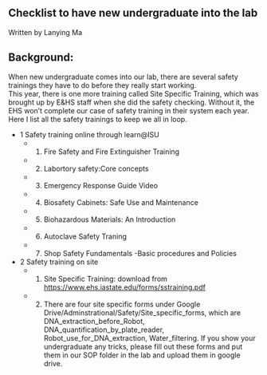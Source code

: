 ## Checklist to have new undergraduate into the lab
Written by Lanying Ma
## Background:
When new undergraduate comes into our lab, there are several safety trainings they have to do before they really start working.  
This year, there is one more training called Site Specific Training, which was brought up by E&HS staff when she did the safety
checking.  Without it, the EHS won’t complete our case of safety training in their system each year. Here I list all the safety
trainings to keep we all in loop.
* 1 Safety training online through learn@ISU
  * 1)	Fire Safety and Fire Extinguisher Training
  * 2)	Labortory safety:Core concepts
  * 3)	Emergency Response Guide Video
  * 4)	Biosafety Cabinets: Safe Use and Maintenance
  * 5)	Biohazardous Materials: An Introduction
  * 6)	Autoclave Safety Traning
  * 7)	Shop Safety Fundamentals -Basic procedures and Policies
* 2 Safety training on site
  * 1)	Site Specific Training: download from https://www.ehs.iastate.edu/forms/sstraining.pdf
  * 2)	There are four site specific forms under Google Drive/Adminstrational/Safety/Site_specific_forms, which are DNA_extraction_before_Robot, DNA_quantification_by_plate_reader, Robot_use_for_DNA_extraction, Water_filtering.  If you show your undergraduate any tricks, please fill out these forms and put them in our SOP folder in the lab and upload them in google drive. 
